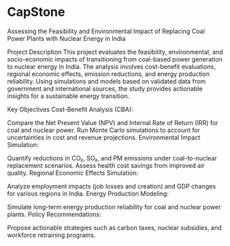 # CapStone
Assessing the Feasibility and Environmental Impact of Replacing Coal Power Plants with Nuclear Energy in India

Project Description
This project evaluates the feasibility, environmental, and socio-economic impacts of transitioning from coal-based power generation to nuclear energy in India. The analysis involves cost-benefit evaluations, regional economic effects, emission reductions, and energy production reliability. Using simulations and models based on validated data from government and international sources, the study provides actionable insights for a sustainable energy transition.

Key Objectives
Cost-Benefit Analysis (CBA):

Compare the Net Present Value (NPV) and Internal Rate of Return (IRR) for coal and nuclear power.
Run Monte Carlo simulations to account for uncertainties in cost and revenue projections.
Environmental Impact Simulation:

Quantify reductions in CO₂, SO₂, and PM emissions under coal-to-nuclear replacement scenarios.
Assess health cost savings from improved air quality.
Regional Economic Effects Simulation:

Analyze employment impacts (job losses and creation) and GDP changes for various regions in India.
Energy Production Modeling:

Simulate long-term energy production reliability for coal and nuclear power plants.
Policy Recommendations:

Propose actionable strategies such as carbon taxes, nuclear subsidies, and workforce retraining programs.
